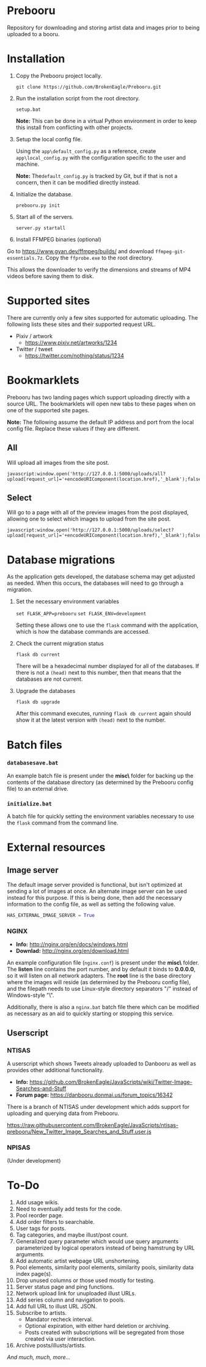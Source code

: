 # Prebooru

Repository for downloading and storing artist data and images prior to being uploaded to a booru.

# Installation

1. Copy the Prebooru project locally.

    `git clone https://github.com/BrokenEagle/Prebooru.git`

2. Run the installation script from the root directory.

    `setup.bat`

    **Note:** This can be done in a virtual Python environment in order to keep this install from conflicting with other projects.

3. Setup the local config file.

    Using the `app\default_config.py` as a reference, create `app\local_config.py` with the configuration specific to the user and machine.

    **Note:** The`default_config.py` is tracked by Git, but if that is not a concern, then it can be modified directly instead.

4. Initialize the database.

    `prebooru.py init`

5. Start all of the servers.

    `server.py startall`

6. Install FFMPEG binaries (optional)

Go to https://www.gyan.dev/ffmpeg/builds/ and download `ffmpeg-git-essentials.7z`. Copy the `ffprobe.exe` to the root directory.

This allows the downloader to verify the dimensions and streams of MP4 videos before saving them to disk.

# Supported sites

There are currently only a few sites supported for automatic uploading. The following lists these sites and their supported request URL.

- Pixiv / artwork
    - https://www.pixiv.net/artworks/1234
- Twitter / tweet
    - https://twitter.com/nothing/status/1234

# Bookmarklets

Prebooru has two landing pages which support uploading directly with a source URL. The bookmarklets will open new tabs to these pages when on one of the supported site pages.

**Note:** The following assume the default IP address and port from the local config file. Replace these values if they are different.

## All

Will upload all images from the site post.

```
javascript:window.open('http://127.0.0.1:5000/uploads/all?upload[request_url]='+encodeURIComponent(location.href),'_blank');false;
```

## Select

Will go to a page with all of the preview images from the post displayed, allowing one to select which images to upload from the site post.

```
javascript:window.open('http://127.0.0.1:5000/uploads/select?upload[request_url]='+encodeURIComponent(location.href),'_blank');false;
```

# Database migrations

As the application gets developed, the database schema may get adjusted as needed. When this occurs, the databases will need to go through a migration.

1. Set the necessary environment variables

    `set FLASK_APP=prebooru`
    `set FLASK_ENV=development`

    Setting these allows one to use the `flask` command with the application, which is how the database commands are accessed.

2. Check the current migration status

    `flask db current`

    There will be a hexadecimal number displayed for all of the databases. If there is not a `(head)` next to this number, then that means that the databases are not current.

3. Upgrade the databases

    `flask db upgrade`

    After this command executes, running `flask db current` again should show it at the latest version with `(head)` next to the number.

# Batch files

### `databasesave.bat`

An example batch file is present under the **misc\\** folder for backing up the contents of the database directory (as determined by the Prebooru config file) to an external drive.

### `initialize.bat`

A batch file for quickly setting the environment variables necessary to use the `flask` command from the command line.

# External resources

## Image server

The default image server provided is functional, but isn't optimized at sending a lot of images at once. An alternate image server can be used instead for this purpose. If this is being done, then add the necessary information to the config file, as well as setting the following value.

```python
HAS_EXTERNAL_IMAGE_SERVER = True
```

### NGINX

- **Info:** http://nginx.org/en/docs/windows.html
- **Downlad:** http://nginx.org/en/download.html

An example configuration file (`nginx.conf`) is present under the **misc\\** folder. The **listen** line contains the port number, and by default it binds to **0.0.0.0**, so it will listen on all network adapters. The **root** line is the base directory where the images will reside (as determined by the Prebooru config file), and the filepath needs to use Linux-style directory separators "/" instead of Windows-style "\\".

Additionally, there is also a `nginx.bat` batch file there which can be modified as necessary as an aid to quickly starting or stopping this service.

## Userscript

### NTISAS

A userscript which shows Tweets already uploaded to Danbooru as well as provides other additional functionality.

- **Info:** https://github.com/BrokenEagle/JavaScripts/wiki/Twitter-Image-Searches-and-Stuff
- **Forum page:** https://danbooru.donmai.us/forum_topics/16342

There is a branch of NTISAS under development which adds support for uploading and querying data from Prebooru.

https://raw.githubusercontent.com/BrokenEagle/JavaScripts/ntisas-prebooru/New_Twitter_Image_Searches_and_Stuff.user.js

### NPISAS

(Under development)

# To-Do

1. Add usage wikis.
2. Need to eventually add tests for the code.
3. Pool reorder page.
4. Add order filters to searchable.
5. User tags for posts.
6. Tag categories, and maybe illust/post count.
7. Generalized query parameter which would use query arguments parameterized by logical operators instead of being hamstrung by URL arguments.
8. Add automatic artist webpage URL unshortening.
9. Pool elements, similarity pool elements, similarity pools, similarity data index page(s).
10. Drop unused columns or those used mostly for testing.
11. Server status page and ping functions.
12. Network upload link for unuploaded illust URLs.
13. Add series column and navigation to pools.
14. Add full URL to illust URL JSON.
15. Subscribe to artists.
    - Mandator recheck interval.
    - Optional expiration, with either hard deletion or archiving.
    - Posts created with subscriptions will be segregated from those created via user interaction.
16. Archive posts/illusts/artists.

*And much, much, more...*
